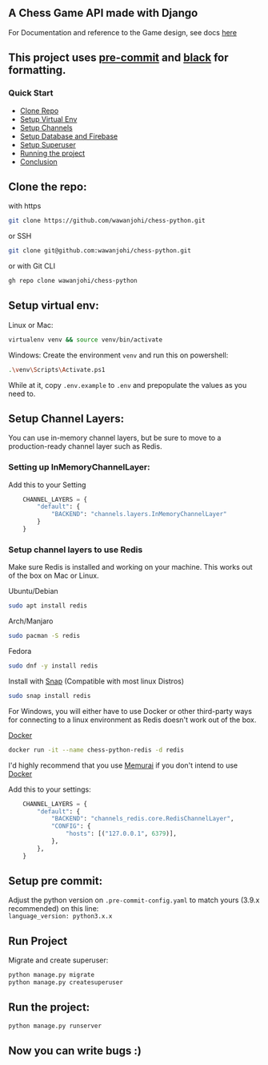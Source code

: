## A Chess Game API made with Django



For Documentation and reference to the Game design, see docs [here](https://wawanjohi.github.io/chess-python/)

## This project uses [pre-commit](https://pre-commit.com/) and [black](https://pypi.org/project/black/) for formatting.
### Quick Start
- [Clone Repo](#clone-the-repo)
- [Setup Virtual Env](#setup-virtual-env)
- [Setup Channels](#setup-channels)
- [Setup Database and Firebase](#setup-database-and-firebase)
- [Setup Superuser](#setup-superuser)
- [Running the project](#run-the-project)
- [Conclusion](#sign-up-as-an-organization-now-you-can-write-bugs)






## Clone the repo:
with https
```sh
git clone https://github.com/wawanjohi/chess-python.git
```
or SSH
```sh
git clone git@github.com:wawanjohi/chess-python.git
```
or with Git CLI
```sh
gh repo clone wawanjohi/chess-python
```


## Setup virtual env:
Linux or Mac:
```sh
virtualenv venv && source venv/bin/activate

```

Windows:
Create the environment `venv` and run this on powershell: <br>

```sh
.\venv\Scripts\Activate.ps1
```

While at it, copy `.env.example` to `.env` and prepopulate the values as you need to.

## Setup Channel Layers:

You can use in-memory channel layers, but be sure to move to a production-ready channel layer such as Redis.


### Setting up InMemoryChannelLayer:

Add this to your Setting

```py
    CHANNEL_LAYERS = {
        "default": {
            "BACKEND": "channels.layers.InMemoryChannelLayer"
        }
    }
```

### Setup channel layers to use Redis


Make sure Redis is installed and working on your machine. This works out of the box on Mac or Linux.

Ubuntu/Debian
```sh
sudo apt install redis
```

Arch/Manjaro
```sh
sudo pacman -S redis
```

Fedora
```sh
sudo dnf -y install redis
```

Install with [Snap](https://snapcraft.io/) (Compatible with most linux Distros)
```sh
sudo snap install redis
```

For Windows, you will either have to use Docker or other third-party ways for connecting to a linux environment as Redis doesn't work out of the box.

[Docker](https://www.docker.com/)
```sh
docker run -it --name chess-python-redis -d redis
```

I'd highly recommend that you use [Memurai](https://www.memurai.com/) if you don't intend to use [Docker](https://www.docker.com/)


Add this to your settings:

```py
    CHANNEL_LAYERS = {
        "default": {
            "BACKEND": "channels_redis.core.RedisChannelLayer",
            "CONFIG": {
                "hosts": [("127.0.0.1", 6379)],
            },
        },
    }
```


## Setup pre commit:
Adjust the python version on `.pre-commit-config.yaml` to match yours (3.9.x recommended) on this line: <br>
`language_version: python3.x.x`


## Run Project

Migrate and create superuser: <br>
```sh
python manage.py migrate
python manage.py createsuperuser

```

## Run the project:
```sh
python manage.py runserver
```

## Now you can write bugs :)
